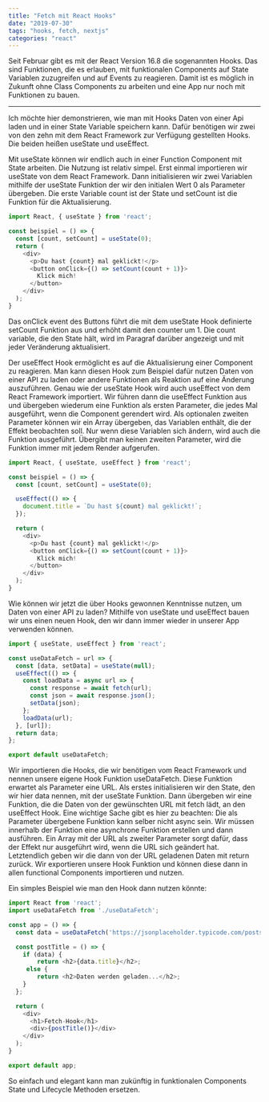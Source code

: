 ```yaml
---
title: "Fetch mit React Hooks"
date: "2019-07-30"
tags: "hooks, fetch, nextjs"
categories: "react"
---
```


Seit Februar gibt es mit der React Version 16.8 die sogenannten Hooks. Das sind Funktionen, die es erlauben, mit funktionalen Components auf State Variablen zuzugreifen und auf Events zu reagieren. Damit ist es möglich in Zukunft ohne Class Components zu arbeiten und eine App nur noch mit Funktionen zu bauen.

---

Ich möchte hier demonstrieren, wie man mit Hooks Daten von einer Api laden und in einer State Variable speichern kann. Dafür benötigen wir zwei von den zehn mit dem React Framework zur Verfügung gestellten Hooks. Die beiden heißen useState und useEffect.

Mit useState können wir endlich auch in einer Function Component mit State arbeiten. Die Nutzung ist relativ simpel. Erst einmal importieren wir useState von dem React Framework. Dann initialisieren wir zwei Variablen mithilfe der useState Funktion der wir den initialen Wert 0 als Parameter übergeben. Die erste Variable count ist der State und setCount ist die Funktion für die Aktualisierung.

```javascript
import React, { useState } from 'react';

const beispiel = () => {
  const [count, setCount] = useState(0);
  return (
    <div>
      <p>Du hast {count} mal geklickt!</p>
      <button onClick={() => setCount(count + 1)}>
        Klick mich!
      </button>
    </div>
  );
}
```

Das onClick event des Buttons führt die mit dem useState Hook definierte setCount Funktion aus und erhöht damit den counter um 1. Die count variable, die den State hält, wird im Paragraf darüber angezeigt und mit jeder Veränderung aktualisiert.

Der useEffect Hook ermöglicht es auf die Aktualisierung einer Component zu reagieren. Man kann diesen Hook zum Beispiel dafür nutzen Daten von einer API zu laden oder andere Funktionen als Reaktion auf eine Änderung auszuführen. Genau wie der useState Hook wird auch useEffect von dem React Framework importiert. Wir führen dann die useEffect Funktion aus und übergeben wiederum eine Funktion als ersten Parameter, die jedes Mal ausgeführt, wenn die Component gerendert wird. Als optionalen zweiten Parameter können wir ein Array übergeben, das Variablen enthält, die der Effekt beobachten soll. Nur wenn diese Variablen sich ändern, wird auch die Funktion ausgeführt. Übergibt man keinen zweiten Parameter, wird die Funktion immer mit jedem Render aufgerufen.

```javascript
import React, { useState, useEffect } from 'react';

const beispiel = () => {
  const [count, setCount] = useState(0);

  useEffect(() => {
    document.title = `Du hast ${count} mal geklickt!`;
  });

  return (
    <div>
      <p>Du hast {count} mal geklickt!</p>
      <button onClick={() => setCount(count + 1)}>
        Klick mich!
      </button>
    </div>
  );
}
```

Wie können wir jetzt die über Hooks gewonnen Kenntnisse nutzen, um Daten von einer API zu laden? Mithilfe von useState und useEffect bauen wir uns einen neuen Hook, den wir dann immer wieder in unserer App verwenden können.

```javascript
import { useState, useEffect } from 'react';

const useDataFetch = url => {
  const [data, setData] = useState(null);
  useEffect(() => {
    const loadData = async url => {
      const response = await fetch(url);
      const json = await response.json();
      setData(json);
    };
    loadData(url);
  }, [url]);
  return data;
};

export default useDataFetch;
```

Wir importieren die Hooks, die wir benötigen vom React Framework und nennen unsere eigene Hook Funktion useDataFetch. Diese Funktion erwartet als Parameter eine URL. Als erstes initialisieren wir den State, den wir hier data nennen, mit der useState Funktion. Dann übergeben wir eine Funktion, die die Daten von der gewünschten URL mit fetch lädt, an den useEffect Hook. Eine wichtige Sache gibt es hier zu beachten: Die als Parameter übergebene Funktion kann selber nicht async sein. Wir müssen innerhalb der Funktion eine asynchrone Funktion erstellen und dann ausführen. Ein Array mit der URL als zweiter Parameter sorgt dafür, dass der Effekt nur ausgeführt wird, wenn die URL sich geändert hat. Letztendlich geben wir die dann von der URL geladenen Daten mit return zurück. Wir exportieren unsere Hook Funktion und können diese dann in allen functional Components importieren und nutzen.

Ein simples Beispiel wie man den Hook dann nutzen könnte:

```javascript
import React from 'react';
import useDataFetch from './useDataFetch';

const app = () => {
  const data = useDataFetch('https://jsonplaceholder.typicode.com/posts/1');

  const postTitle = () => {
    if (data) {
		return <h2>{data.title}</h2>;
     else {
     	return <h2>Daten werden geladen...</h2>;
    }
  };

  return (
    <div>
      <h1>Fetch-Hook</h1>
      <div>{postTitle()}</div>
    </div>
  );
}

export default app;
```

So einfach und elegant kann man zukünftig in funktionalen Components State und Lifecycle Methoden ersetzen.
